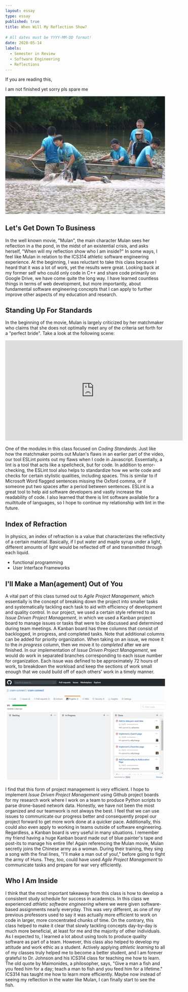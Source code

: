 ```yaml
---
layout: essay
type: essay
published: true
title: When Will My Reflection Show?

# All dates must be YYYY-MM-DD format!
date: 2020-05-14
labels:
  - Semester in Review
  - Software Engineering
  - Reflections
---
```


If you are reading this,

I am not finished yet sorry pls spare me

<img class="ui large right floated rounded image" src="../images/reflections/reflections-fishing.jpg">

## Let's Get Down To Business
In the well known movie, "Mulan", the main character Mulan sees her reflection in a the pond, in the midst of an existential crisis, and asks herself, "When will my reflection show who I am inside?" In some ways, I feel like Mulan in relation to the ICS314 athletic software engineering experience. At the beginning, I was reluctant to take this class because I heard that it was a lot of work, yet the results were great. Looking back at my former self who could only code in C++ and share code primarily on Google Drive, we have come quite the long way. I have learned countless things in terms of web development, but more importantly, about fundamental software engineering concepts that I can apply to further improve other aspects of my education and research.

## Standing Up For Standards
In the beginning of the movie, Mulan is largely criticized by her matchmaker who claims that she does not optimally meet any of the criteria set forth for a "perfect bride". Take a look at the following scene:

<iframe width="560" height="315" src="https://www.youtube.com/embed/bPa0TiCuvR4?start=127" frameborder="0" allow="accelerometer; autoplay; encrypted-media; gyroscope; picture-in-picture" allowfullscreen></iframe>

One of the modules in this class focused on *Coding Standards*. Just like how the matchmaker points out Mulan's flaws in an earlier part of the video, our tool ESLint points out my flaws when I code in Javascript. Essentially, a lint is a tool that acts like a spellcheck, but for code. In addition to error-checking, the ESLint tool also helps to standardize how we write code and checks for certain stylistic qualities, including spaces. This is similar to if Microsoft Word flagged sentences missing the Oxford comma, or if someone put two spaces after a period between sentences. ESLint is a great tool to help aid software developers and vastly increase the readability of code. I also learned that there is lint software available for a muiltitude of languages, so I hope to continue my relationship with lint in the future.

## Index of Refraction
In physics, an index of refraction is a value that characterizes the reflectivity of a certain material. Basically, if I put water and maple syrup under a light, different amounts of light would be reflected off of and transmitted through each liquid.
- functional programming
- User Interface Frameworks

## I'll Make a Man(agement) Out of You
A vital part of this class turned out to *Agile Project Management*, which essentially is the concept of breaking down the project into smaller tasks and systematically tackling each task to aid with efficiency of development and quality control. In our project, we used a certain style referred to as *Issue Driven Project Management*, in which we used a Kanban project board to manage issues or tasks that were to be discussed and determined during team meetings. A Kanban board has three columns that consist of backlogged, in progress, and completed tasks. Note that additional columns can be added for priority organization. When taking on an issue, we move it to the *in progress* column, then we move it to *completed* after we are finished. In our implementation of *Issue Driven Project Management*, we would do work in separated branches corresponding to each issue number for organization. Each issue was defined to be approximately 72 hours of work, to breakdown the workload and keep the sections of work small enough that we could build off of each others' work in a timely manner.

<img class="ui large right floated rounded image" src="../images/reflections/reflections-kanban.jpg">

I find that this form of project management is very efficient. I hope to implement *Issue Driven Project Management* using Github project boards for my research work where I work on a team to produce Python scripts to parse drone-based network data. Honestly, we have not been the most organized and our teamwork is not always the best. I feel that we can use issues to communicate our progress better and consequently propel our project forward to get more work done at a quicker pace. Additionally, this could also even apply to working in teams outside of software engineering. Regardless, a Kanban board is very useful in many situations. I remember my friend having a huge Kanban board made out of blue painter's tape and post-its to manage his entire life! Again referencing the Mulan movie, Mulan secretly joins the Chinese army as a woman. During their training, they sing a song with the final lines, "I'll make a man out of you!," before going to fight the army of Huns. They, too, could have used *Agile Project Management* to communicate tasks and prepare for war very efficiently.

## Who I Am Inside
I think that the most important takeaway from this class is how to develop a consistent study schedule for success in academics. In this class we experienced *athletic software engineering* where we were given software-based assignments nearly everyday. This was very different, as one of my previous professors used to say it was actually more efficient to work on code in larger, more concentrated chunks of time. On the contrary, this class helped to make it clear that slowly tackling concepts day-by-day is much more beneficial, at least for me and the majority of other individuals. As I expected to, I learned a lot about using tools to produce quality software as part of a team. However, this class also helped to develop my attitude and work ethic as a student. Actively applying *athletic learning* to all of my classes truly helped me to become a better student, and I am forever grateful to Dr. Johnson and his ICS314 class for teaching me how to learn. The old quote by Maimonides, a philosopher, says, "Give a man a fish and you feed him for a day; teach a man to fish and you feed him for a lifetime." ICS314 has taught me how to learn more efficiently. Maybe now instead of seeing my reflection in the water like Mulan, I can finally start to see the fish.
